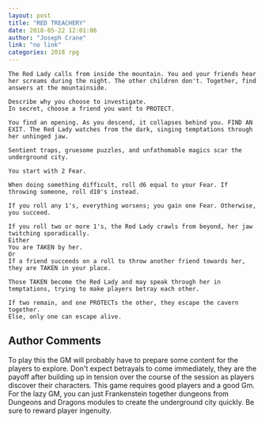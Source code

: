 ```yaml
---
layout: post
title: "RED TREACHERY"
date: 2018-05-22 12:01:06
author: "Joseph Crane"
link: "no link"
categories: 2018 rpg
---
```

```
The Red Lady calls from inside the mountain. You and your friends hear her screams during the night. The other children don't. Together, find answers at the mountainside.

Describe why you choose to investigate.
In secret, choose a friend you want to PROTECT.

You find an opening. As you descend, it collapses behind you. FIND AN EXIT. The Red Lady watches from the dark, singing temptations through her unhinged jaw.

Sentient traps, gruesome puzzles, and unfathomable magics scar the underground city.

You start with 2 Fear.

When doing something difficult, roll d6 equal to your Fear. If throwing someone, roll d10's instead.

If you roll any 1's, everything worsens; you gain one Fear. Otherwise, you succeed.

If you roll two or more 1's, the Red Lady crawls from beyond, her jaw twitching sporadically.
Either
You are TAKEN by her.
Or
If a friend succeeds on a roll to throw another friend towards her, they are TAKEN in your place.

Those TAKEN become the Red Lady and may speak through her in temptations, trying to make players betray each other.

If two remain, and one PROTECTs the other, they escape the cavern together.
Else, only one can escape alive.
```
## Author Comments 

To play this the GM will probably have to prepare some content for the players to explore. Don't expect betrayals to come immediately, they are the payoff after building up in tension over the course of the session as players discover their characters. This game requires good players and a good Gm. For the lazy GM, you can just Frankenstein together dungeons from Dungeons and Dragons modules to create the underground city quickly. Be sure to reward player ingenuity.
